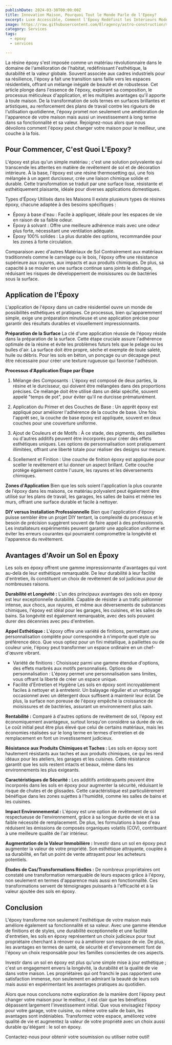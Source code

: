 ```yaml
---
publishDate: 2024-03-30T00:00:00Z
title: Innovation Maison, Pourquoi Tout le Monde Parle de l'Epoxy?
excerpt: Luxe Accessible, Comment l'Époxy Redéfinit les Intérieurs Modernes Tout En Augmentant la Durabilité de Votre Sol (Et Ses Miracles Méconnus)
image: https://raw.githubusercontent.com/Elragency/astro-construction/main/src/assets/images/Pages/epoxy/expoxyapplication.webp
category: Services
tags:
  - epoxy
  - services

---
```

La résine époxy s'est imposée comme un matériau révolutionnaire dans le domaine de l'amélioration de l'habitat, redéfinissant l'esthétique, la durabilité et la valeur globale. Souvent associée aux cadres industriels pour sa résilience, l'époxy a fait une transition sans faille vers les espaces résidentiels, offrant un mélange inégalé de beauté et de robustesse. Cet article plonge dans l'essence de l'époxy, explorant sa composition, le processus méticuleux d'application, et les multiples avantages qu'il apporte à toute maison. De la transformation de sols ternes en surfaces brillantes et artistiques, au renforcement des plans de travail contre les rigueurs de l'utilisation quotidienne, l'époxy promet non seulement une amélioration de l'apparence de votre maison mais aussi un investissement à long terme dans sa fonctionnalité et sa valeur. Rejoignez-nous alors que nous dévoilons comment l'époxy peut changer votre maison pour le meilleur, une couche à la fois.


## Pour Commencer, C'est Quoi L'Epoxy?
L'époxy est plus qu'un simple matériau ; c'est une solution polyvalente qui transcende les attentes en matière de revêtement de sol et de décoration intérieure. À la base, l'époxy est une résine thermosetting qui, une fois mélangée à un agent durcisseur, crée une liaison chimique solide et durable. Cette transformation se traduit par une surface lisse, résistante et esthétiquement plaisante, idéale pour diverses applications domestiques.

Types d'Époxy Utilisés dans les Maisons
Il existe plusieurs types de résines époxy, chacune adaptée à des besoins spécifiques :

- Époxy à base d'eau : Facile à appliquer, idéale pour les espaces de vie en raison de sa faible odeur.
- Époxy à solvant : Offre une meilleure adhérence mais avec une odeur plus forte, nécessitant une ventilation adéquate.
- Époxy 100% solides : La plus durable des options, recommandée pour les zones à forte circulation.

Comparaison avec d'autres Matériaux de Sol
Contrairement aux matériaux traditionnels comme le carrelage ou le bois, l'époxy offre une résistance supérieure aux rayures, aux impacts et aux produits chimiques. De plus, sa capacité à se mouler en une surface continue sans joints le distingue, réduisant les risques de développement de moisissures ou de bactéries sous la surface.

## Application de l'Époxy
L'application de l'époxy dans un cadre résidentiel ouvre un monde de possibilités esthétiques et pratiques. Ce processus, bien qu'apparemment simple, exige une préparation minutieuse et une application précise pour garantir des résultats durables et visuellement impressionnants.

**Préparation de la Surface**
La clé d'une application réussie de l'époxy réside dans la préparation de la surface. Cette étape cruciale assure l'adhérence optimale de la résine et évite les problèmes futurs tels que le pelage ou les bulles d'air. La surface doit être propre, sèche et exempte de toute saleté, huile ou débris. Pour les sols en béton, un ponçage ou un décapage peut être nécessaire pour créer une texture rugueuse qui favorise l'adhésion.

**Processus d'Application Étape par Étape**
1. Mélange des Composants : L'époxy est composé de deux parties, la résine et le durcisseur, qui doivent être mélangées dans des proportions précises. Ce mélange doit être utilisé dans un délai spécifié, souvent appelé "temps de pot", pour éviter qu'il ne durcisse prématurément.

1. Application du Primer et des Couches de Base : Un apprêt époxy est appliqué pour améliorer l'adhérence de la couche de base. Une fois l'apprêt sec, la couche de base époxy est appliquée, souvent en deux couches pour une couverture uniforme.

1. Ajout de Couleurs et de Motifs : À ce stade, des pigments, des paillettes ou d'autres additifs peuvent être incorporés pour créer des effets esthétiques uniques. Les options de personnalisation sont pratiquement illimitées, offrant une liberté totale pour réaliser des designs sur mesure.

1. Scellement et Finition : Une couche de finition époxy est appliquée pour sceller le revêtement et lui donner un aspect brillant. Cette couche protège également contre l'usure, les rayures et les déversements chimiques.

**Zones d'Application**
Bien que les sols soient l'application la plus courante de l'époxy dans les maisons, ce matériau polyvalent peut également être utilisé sur les plans de travail, les garages, les salles de bains et même les murs, offrant une surface durable et facile à nettoyer.

**DIY versus Installation Professionnelle**
Bien que l'application d'époxy puisse sembler être un projet DIY tentant, la complexité du processus et le besoin de précision suggèrent souvent de faire appel à des professionnels. Les installateurs expérimentés peuvent garantir une application uniforme et éviter les erreurs courantes qui pourraient compromettre la longévité et l'apparence du revêtement.

## Avantages d'Avoir un Sol en Époxy
Les sols en époxy offrent une gamme impressionnante d'avantages qui vont au-delà de leur esthétique remarquable. De leur durabilité à leur facilité d'entretien, ils constituent un choix de revêtement de sol judicieux pour de nombreuses raisons.

**Durabilité et Longévité :**
L'un des principaux avantages des sols en époxy est leur exceptionnelle durabilité. Capable de résister à un trafic piétonnier intense, aux chocs, aux rayures, et même aux déversements de substances chimiques, l'époxy est idéal pour les garages, les cuisines, et les salles de bains. Sa longévité est également remarquable, avec des sols pouvant durer des décennies avec peu d'entretien.

**Appel Esthétique :**
L'époxy offre une variété de finitions, permettant une personnalisation complète pour correspondre à n'importe quel style ou préférence déco. Que vous optiez pour un fini métallique, à paillettes ou de couleur unie, l'époxy peut transformer un espace ordinaire en un chef-d'œuvre vibrant.

- Variété de finitions : Choisissez parmi une gamme étendue d'options, des effets marbrés aux motifs personnalisés.
Options de personnalisation : L'époxy permet une personnalisation sans limites, vous offrant la liberté de créer un espace unique.
- Facilité d'Entretien et Hygiène
Les sols en époxy sont incroyablement faciles à nettoyer et à entretenir. Un balayage régulier et un nettoyage occasionnel avec un détergent doux suffisent à maintenir leur éclat. De plus, la surface non poreuse de l'époxy empêche la croissance de moisissures et de bactéries, assurant un environnement plus sain.

**Rentabilité :**
Comparé à d'autres options de revêtement de sol, l'époxy est économiquement avantageux, surtout lorsqu'on considère sa durée de vie. Le coût initial peut être plus élevé que celui de certains matériaux, mais les économies réalisées sur le long terme en termes d'entretien et de remplacement en font un investissement judicieux.

**Résistance aux Produits Chimiques et Taches :**
Les sols en époxy sont hautement résistants aux taches et aux produits chimiques, ce qui les rend idéaux pour les ateliers, les garages et les cuisines. Cette résistance garantit que les sols restent intacts et beaux, même dans les environnements les plus exigeants.

**Caractéristiques de Sécurité :**
Les additifs antidérapants peuvent être incorporés dans les sols en époxy pour augmenter la sécurité, réduisant le risque de chutes et de glissades. Cette caractéristique est particulièrement bénéfique dans les zones sujettes à l'humidité, comme les salles de bains et les cuisines.

**Impact Environnemental :**
L'époxy est une option de revêtement de sol respectueuse de l'environnement, grâce à sa longue durée de vie et à sa faible nécessité de remplacement. De plus, les formulations à base d'eau réduisent les émissions de composés organiques volatils (COV), contribuant à une meilleure qualité de l'air intérieur.

**Augmentation de la Valeur Immobilière :**
Investir dans un sol en époxy peut augmenter la valeur de votre propriété. Son esthétique attrayante, couplée à sa durabilité, en fait un point de vente attrayant pour les acheteurs potentiels.

**Études de Cas/Transformations Réelles :**
De nombreux propriétaires ont constaté une transformation remarquable de leurs espaces grâce à l'époxy, non seulement en termes d'apparence mais aussi en fonctionnalité. Ces transformations servent de témoignages puissants à l'efficacité et à la valeur ajoutée des sols en époxy.

## Conclusion
L'époxy transforme non seulement l'esthétique de votre maison mais améliore également sa fonctionnalité et sa valeur. Avec une gamme étendue de finitions et de styles, une durabilité exceptionnelle et une facilité d'entretien, les sols en époxy représentent un choix judicieux pour tout propriétaire cherchant à rénover ou à améliorer son espace de vie. De plus, les avantages en termes de santé, de sécurité et d'environnement font de l'époxy un choix responsable pour les familles conscientes de ces aspects.

Investir dans un sol en époxy est plus qu'une simple mise à jour esthétique ; c'est un engagement envers la longévité, la durabilité et la qualité de vie dans votre maison. Les propriétaires qui ont franchi le pas rapportent une satisfaction immense, non seulement en admirant la beauté de leurs sols mais aussi en expérimentant les avantages pratiques au quotidien.

Alors que nous concluons notre exploration de la manière dont l'époxy peut changer votre maison pour le meilleur, il est clair que les bénéfices dépassent largement l'investissement initial. Que vous envisagiez l'époxy pour votre garage, votre cuisine, ou même votre salle de bain, les avantages sont indéniables. Transformez votre espace, améliorez votre qualité de vie et augmentez la valeur de votre propriété avec un choix aussi durable qu'élégant : le sol en époxy.

Contactez-nous pour obtenir votre soumission ou utiliser notre outil!

